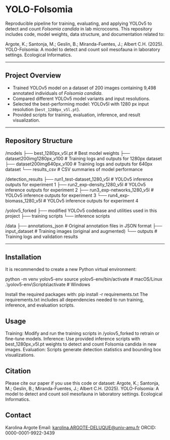 # YOLO-Folsomia

Reproducible pipeline for training, evaluating, and applying YOLOv5 to detect and count *Folsomia candida* in lab microcosms. This repository includes code, model weights, data structure, and documentation related to:

Argote, K.; Santonja, M.; Geslin, B.; Miranda-Fuentes, J.; Albert C.H. (2025).
YOLO-Folsomia: A model to detect and count soil mesofauna in laboratory settings.
Ecological Informatics.

---

## Project Overview

- Trained YOLOv5 model on a dataset of 200 images containing 9,498 annotated individuals of *Folsomia candida*.
- Compared different YOLOv5 model variants and input resolutions.
- Selected the best-performing model: YOLOv5l with 1280 px input resolution (`best_1280px_v5l.pt`).
- Provided scripts for training, evaluation, inference, and result visualization.

---

## Repository Structure

/models
├── best_1280px_v5l.pt # Best model weights
├── dataset200img1280px_v100 # Training logs and outputs for 1280px dataset
├── dataset200img640px_v100 # Training logs and outputs for 640px dataset
└── results_csv # CSV summaries of model performance

/detection_results
├── run1_test-dataset_1280_v5l # YOLOv5 inference outputs for experiment 1
├── run2_exp-density_1280_v5l # YOLOv5 inference outputs for experiment 2
├── run3_exp-networks_1280_v5l # YOLOv5 inference outputs for experiment 3
└── run4_exp-biomass_1280_v5l # YOLOv5 inference outputs for experiment 4

/yolov5_forked
├── modified YOLOv5 codebase and utilities used in this project
├── training scripts
└── inference scripts

/data
├── annotations_json # Original annotation files in JSON format
├── input_dataset # Training images (original and augmented)
└── outputs # Training logs and validation results

---

## Installation

It is recommended to create a new Python virtual environment:

python -m venv yolov5-env
source yolov5-env/bin/activate  # macOS/Linux
.\yolov5-env\Scripts\activate   # Windows

Install the required packages with:
pip install -r requirements.txt
The requirements.txt includes all dependencies needed to run training, inference, and evaluation scripts.

##  Usage

Training: Modify and run the training scripts in /yolov5_forked to retrain or fine-tune models.
Inference: Use provided inference scripts with best_1280px_v5l.pt weights to detect and count Folsomia candida in new images.
Evaluation: Scripts generate detection statistics and bounding box visualizations.

## Citation

Please cite our paper if you use this code or dataset:
Argote, K.; Santonja, M.; Geslin, B.; Miranda-Fuentes, J.; Albert C.H. (2025).
YOLO-Folsomia: A model to detect and count soil mesofauna in laboratory settings.
Ecological Informatics.

## Contact
Karolina Argote
Email: karolina.ARGOTE-DELUQUE@univ-amu.fr
ORCID: 0000-0001-9922-3439
